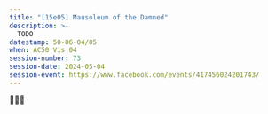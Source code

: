 ```yaml
---
title: "[15e05] Mausoleum of the Damned"
description: >-
  TODO
datestamp: 50-06-04/05
when: AC50 Vis 04
session-number: 73
session-date: 2024-05-04
session-event: https://www.facebook.com/events/417456024201743/
---
```


🎇🎂🥳
